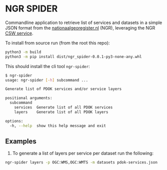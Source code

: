 # NGR SPIDER

Commandline application to retrieve list of services and datasets in a simple JSON format from the [nationaalgeoregister.nl](https://nationaalgeoregister.nl/) (NGR), leveraging the NGR [CSW service](https://nationaalgeoregister.nl/geonetwork/srv/dut/csw?service=CSW&request=GetCapabilities).

To install from source run (from the root this repo):

```sh
python3 -m build
python3 -m pip install dist/ngr_spider-0.0.1-py3-none-any.whl 
```

This should install the cli tool `ngr-spider`:

```sh
$ ngr-spider
usage: ngr-spider [-h] subcommand ...

Generate list of PDOK services and/or service layers

positional arguments:
  subcommand
    services  Generate list of all PDOK services
    layers    Generate list of all PDOK layers

options:
  -h, --help  show this help message and exit
```

## Examples

1. To generate a list of layers per service per dataset run the following:

```sh
ngr-spider layers -p OGC:WMS,OGC:WMTS -m datasets pdok-services.json
```
